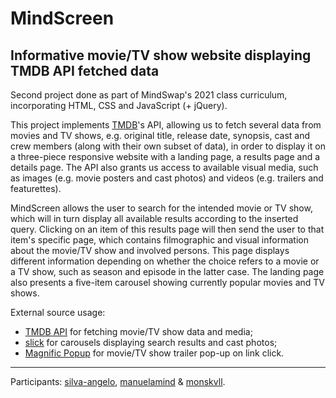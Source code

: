 # MindScreen

## Informative movie/TV show website displaying TMDB API fetched data

Second project done as part of MindSwap's 2021 class curriculum, incorporating HTML, CSS and JavaScript (+ jQuery).

This project implements [TMDB](https://developers.themoviedb.org/3)'s API, allowing us to fetch several data from movies and TV shows, e.g. original title, release date, synopsis, cast and crew members (along with their own subset of data), in order to display it on a three-piece responsive website with a landing page, a results page and a details page.
The API also grants us access to available visual media, such as images (e.g. movie posters and cast photos) and videos (e.g. trailers and featurettes).

MindScreen allows the user to search for the intended movie or TV show, which will in turn display all available results according to the inserted query. Clicking on an item of this results page will then send the user to that item's specific page, which contains filmographic and visual information about the movie/TV show and involved persons. This page displays different information depending on whether the choice refers to a movie or a TV show, such as season and episode in the latter case. 
The landing page also presents a five-item carousel showing currently popular movies and TV shows.

External source usage:
- [TMDB API](https://developers.themoviedb.org/3) for fetching movie/TV show data and media;
- [slick](https://kenwheeler.github.io/slick/) for carousels displaying search results and cast photos;
- [Magnific Popup](https://dimsemenov.com/plugins/magnific-popup/) for movie/TV show trailer pop-up on link click.
- - - - - 
Participants: [silva-angelo](https://github.com/silva-angelo), 	[manuelamind](https://github.com/manuelamind) & [monskvll](https://github.com/monskvll).
